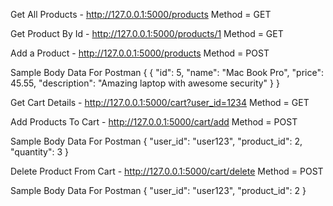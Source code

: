 Get All Products - http://127.0.0.1:5000/products Method = GET

Get Product By Id - http://127.0.0.1:5000/products/1 Method = GET

Add a Product - http://127.0.0.1:5000/products Method = POST

Sample Body Data For Postman { { "id": 5, "name": "Mac Book Pro", "price": 45.55, "description": "Amazing laptop with awesome security" } }

Get Cart Details - http://127.0.0.1:5000/cart?user_id=1234 Method = GET

Add Products To Cart - http://127.0.0.1:5000/cart/add Method = POST

Sample Body Data For Postman { "user_id": "user123", "product_id": 2, "quantity": 3 }

Delete Product From Cart - http://127.0.0.1:5000/cart/delete Method = POST

Sample Body Data For Postman { "user_id": "user123", "product_id": 2 }
